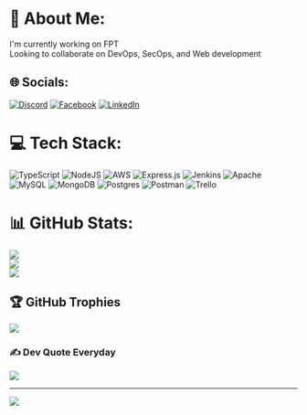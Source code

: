 # 💫 About Me:
I'm currently working on FPT<br>Looking to collaborate on DevOps, SecOps, and Web development<br>


## 🌐 Socials:
[![Discord](https://img.shields.io/badge/Discord-%237289DA.svg?logo=discord&logoColor=white)](https://discord.gg/888425618025349160) [![Facebook](https://img.shields.io/badge/Facebook-%231877F2.svg?logo=Facebook&logoColor=white)](https://facebook.com/haviethieu8888.jsclub/) [![LinkedIn](https://img.shields.io/badge/LinkedIn-%230077B5.svg?logo=linkedin&logoColor=white)](https://linkedin.com/in/viet-hieu-ha-20753326b/) 

# 💻 Tech Stack:
![TypeScript](https://img.shields.io/badge/typescript-%23007ACC.svg?style=flat&logo=typescript&logoColor=white) ![NodeJS](https://img.shields.io/badge/node.js-6DA55F?style=flat&logo=node.js&logoColor=white) ![AWS](https://img.shields.io/badge/AWS-%23FF9900.svg?style=flat&logo=amazon-aws&logoColor=white) ![Express.js](https://img.shields.io/badge/express.js-%23404d59.svg?style=flat&logo=express&logoColor=%2361DAFB) ![Jenkins](https://img.shields.io/badge/jenkins-%232C5263.svg?style=flat&logo=jenkins&logoColor=white) ![Apache](https://img.shields.io/badge/apache-%23D42029.svg?style=flat&logo=apache&logoColor=white) ![MySQL](https://img.shields.io/badge/mysql-%2300f.svg?style=flat&logo=mysql&logoColor=white) ![MongoDB](https://img.shields.io/badge/MongoDB-%234ea94b.svg?style=flat&logo=mongodb&logoColor=white) ![Postgres](https://img.shields.io/badge/postgres-%23316192.svg?style=flat&logo=postgresql&logoColor=white) ![Postman](https://img.shields.io/badge/Postman-FF6C37?style=flat&logo=postman&logoColor=white) ![Trello](https://img.shields.io/badge/Trello-%23026AA7.svg?style=flat&logo=Trello&logoColor=white)
# 📊 GitHub Stats:
![](https://github-readme-stats.vercel.app/api?username=HieuCyber12&theme=highcontrast&hide_border=false&include_all_commits=true&count_private=false)<br/>
![](https://github-readme-streak-stats.herokuapp.com/?user=HieuCyber12&theme=highcontrast&hide_border=false)<br/>
![](https://github-readme-stats.vercel.app/api/top-langs/?username=HieuCyber12&theme=highcontrast&hide_border=false&include_all_commits=true&count_private=false&layout=compact)

## 🏆 GitHub Trophies
![](https://github-profile-trophy.vercel.app/?username=HieuCyber12&theme=radical&no-frame=false&no-bg=true&margin-w=4)

### ✍️ Dev Quote Everyday
![](https://quotes-github-readme.vercel.app/api?type=horizontal&theme=radical)



---
[![](https://visitcount.itsvg.in/api?id=HieuCyber12&icon=0&color=0)](https://visitcount.itsvg.in)

<!-- Proudly created with GPRM ( https://gprm.itsvg.in ) -->
